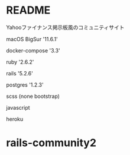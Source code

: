 # README

  Yahooファイナンス掲示板風のコミュニティサイト

  macOS BigSur '11.6.1'
  
  docker-compose '3.3'

  ruby '2.6.2'
  
  rails '5.2.6'
  
  postgres '1.2.3'
  
  scss (none bootstrap)
  
  javascript
  
  heroku
  
# rails-community2
